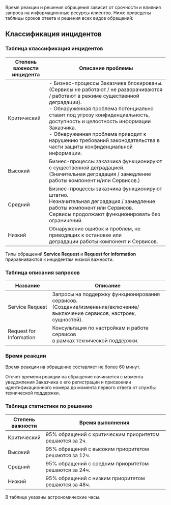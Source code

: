 Время реакции и решения обращения зависит от срочности и влияния запроса на информационные ресурсы клиентов. Ниже приведены таблицы сроков ответа и решения всех видов обращений:

## Классификация инцидентов

### Таблица классификация инцидентов

| Степень важности<br>инцидента| Описание проблемы |
|--------------------------------|------------------------------------------------------------------------|
| Критический|- Бизнес-процессы Заказчика блокированы.<br>(Сервисы не работают / не разворачиваются / работают в режиме существенной деградации).<br>- Обнаруженная проблема потенциально ставит под угрозу конфиденциальность,<br>доступность и целостность информации Заказчика.<br>- Обнаруженная проблема приводит к нарушению требований законодательства в части защиты конфиденциальной информации. |
| Высокий |Бизнес-процессы заказчика функционируют с существенной деградацией.<br>(Значительная деградация / замедление работы компонент и/или Сервисов.)|
| Средний |Бизнес-процессы заказчика функционируют штатно.<br>Незначительная деградация / замедление работы компонент или Сервисов.<br>Сервисы продолжают функционировать без ограничений.|
| Низкий|Обнаружение ошибок и проблем, не приводящих к остановке или<br>деградации работы компонент и Сервисов.|

Типы обращений **Service Request** и **Request for Information** приравниваются к инцидентам низкой важности.

### Таблица описания запросов

| Название| Описание |
|-----------------------------|---------------------------------------------------------------|
| Service Request| Запросы на поддержку функционирования сервисов.<br>(Создание/изменение/включение/выключение сервисов, настроек, сущностей).|
| Request for Information| Консультация по настройкам и работе сервисов<br>в рамках технической поддержки.|

### Время реакции

Время реакции на обращение составляет не более 60 минут.

<info>

Отсчет времени реакции на обращение начинается с момента уведомления Заказчика о его регистрации и присвоении идентификационного номера до момента первого ответа от службы технической поддержки.

</info>

### Таблица статистики по решению

| Степень<br>важности| Время выполнения|
|----------------------|----------------------------------------------|
| Критический| 95% обращений с критическим приоритетом решаются за 2ч.|
| Высокий| 95% обращений с высоким приоритетом решаются за 12ч.|
| Средний| 95% обращений с средним приоритетом решаются за 24ч.|
| Низкий| 95% обращений с низким приоритетом решаются за 48ч.|

В таблице указаны астрономические часы.
